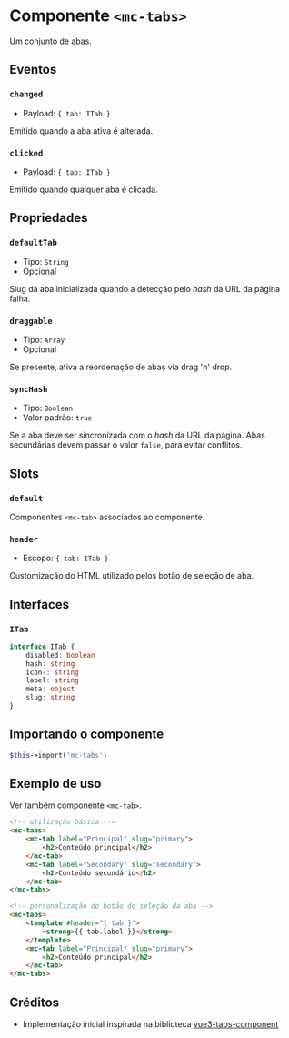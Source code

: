 # Componente `<mc-tabs>`

Um conjunto de abas.

## Eventos

### `changed`

- Payload: `{ tab: ITab }`

Emitido quando a aba ativa é alterada.

### `clicked`

- Payload: `{ tab: ITab }`

Emitido quando qualquer aba é clicada.

## Propriedades

### `defaultTab`

- Tipo: `String`
- Opcional

Slug da aba inicializada quando a detecção pelo *hash* da URL da página falha.

### `draggable`

- Tipo: `Array`
- Opcional

Se presente, ativa a reordenação de abas via drag 'n' drop.

### `syncHash`

- Tipo: `Boolean`
- Valor padrão: `true`

Se a aba deve ser sincronizada com o *hash* da URL da página. Abas secundárias devem passar o valor `false`, para evitar conflitos.

## Slots

### `default`

Componentes `<mc-tab>` associados ao componente.

### `header`

- Escopo: `{ tab: ITab }`

Customização do HTML utilizado pelos botão de seleção de aba.

## Interfaces

### `ITab`

```ts
interface ITab {
    disabled: boolean
    hash: string
    icon?: string
    label: string
    meta: object
    slug: string
}
```

## Importando o componente

```php
$this->import('mc-tabs')
```

## Exemplo de uso

Ver também componente `<mc-tab>`.

```html
<!-- utilização básica -->
<mc-tabs>
    <mc-tab label="Principal" slug="primary">
        <h2>Conteúdo principal</h2>
    </mc-tab>
    <mc-tab label="Secondary" slug="secondary">
        <h2>Conteúdo secundário</h2>
    </mc-tab>
</mc-tabs>

<!-- personalização do botão de seleção da aba -->
<mc-tabs>
    <template #header="{ tab }">
        <strong>{{ tab.label }}</strong>
    </template>
    <mc-tab label="Principal" slug="primary">
        <h2>Conteúdo principal</h2>
    </mc-tab>
</mc-tabs>
```

## Créditos

- Implementação inicial inspirada na biblioteca [vue3-tabs-component](https://github.com/Jacobs63/vue3-tabs-component)

